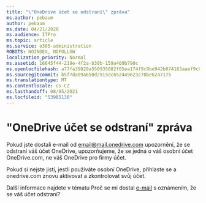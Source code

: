 ```yaml
---
title: "\"OneDrive účet se odstraní\" zpráva"
ms.author: pebaum
author: pebaum
ms.date: 04/21/2020
ms.audience: ITPro
ms.topic: article
ms.service: o365-administration
ROBOTS: NOINDEX, NOFOLLOW
localization_priority: Normal
ms.assetid: 16645f44-219e-4f2a-b30b-159a409b790c
ms.openlocfilehash: a77fa39829a550935882f05ea174f9c9be942b074183aaef9c0e464c94cfb4ba
ms.sourcegitcommit: b5f7da89a650d2915dc652449623c78be6247175
ms.translationtype: MT
ms.contentlocale: cs-CZ
ms.lasthandoff: 08/05/2021
ms.locfileid: "53985138"
---
```

# <a name="onedrive-account-will-be-deleted-message"></a>"OneDrive účet se odstraní" zpráva

Pokud jste dostali e-mail od email@mail.onedrive.com upozornění, že se odstraní váš účet OneDrive, upozorňujeme, že se jedná o váš osobní účet OneDrive.com, ne váš OneDrive pro firmy účet. 
  
Pokud si nejste jistí, jestli používáte osobní OneDrive, přihlaste se a onedrive.com znovu aktivovat a zkontrolovat svůj účet.
  
Další informace najdete v tématu Proč se mi dostal [e-mail](https://go.microsoft.com/fwlink/?linkid=2036151&amp;clcid=0x409) s oznámením, že se váš účet odstraní?
  

